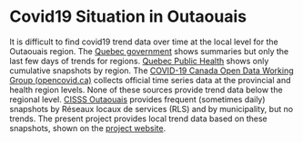 Covid19 Situation in Outaouais
==============================

It is difficult to find covid19 trend data over time at the local level for the Outaouais region. The [Quebec government](https://www.quebec.ca/en/health/health-issues/a-z/2019-coronavirus/situation-coronavirus-in-quebec/) shows summaries but only the last few days of trends for regions. [Quebec Public Health](https://www.inspq.qc.ca/covid-19/donnees) shows only cumulative snapshots by region. The [COVID-19 Canada Open Data Working Group (opencovid.ca)](https://opencovid.ca/) collects official time series data at the provincial and health region levels. None of these sources provide trend data below the regional level. [CISSS Outaouais](https://cisss-outaouais.gouv.qc.ca/language/en/covid19-en/) provides frequent (sometimes daily) snapshots by Réseaux locaux de services (RLS) and by municipality, but no trends. The present project provides local trend data based on these snapshots, shown on the [project website](https://timothoms.github.io/covid19Outaouais/).
